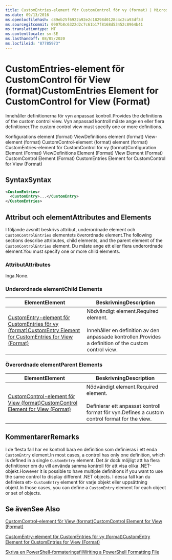 ```yaml
---
title: CustomEntries-element för CustomControl för vy (format) | Microsoft Docs
ms.date: 09/13/2016
ms.openlocfilehash: c89eb25f6922a92e2c18298d0128c4c2ca93df3d
ms.sourcegitcommit: 0907b8c6322d2c7c61b17f8168d53452c8964b41
ms.translationtype: MT
ms.contentlocale: sv-SE
ms.lasthandoff: 08/05/2020
ms.locfileid: "87785973"
---
```

# <a name="customentries-element-for-customcontrol-for-view-format"></a><span data-ttu-id="ca2a0-102">CustomEntries-element för CustomControl för View (format)</span><span class="sxs-lookup"><span data-stu-id="ca2a0-102">CustomEntries Element for CustomControl for View (Format)</span></span>

<span data-ttu-id="ca2a0-103">Innehåller definitionerna för vyn anpassad kontroll.</span><span class="sxs-lookup"><span data-stu-id="ca2a0-103">Provides the definitions of the custom control view.</span></span> <span data-ttu-id="ca2a0-104">Vyn anpassad kontroll måste ange en eller flera definitioner.</span><span class="sxs-lookup"><span data-stu-id="ca2a0-104">The custom control view must specify one or more definitions.</span></span>

<span data-ttu-id="ca2a0-105">Konfigurations element (format) ViewDefinitions element (format) View-element (format) CustomControl-element (format) element (format) CustomEntries-element för CustomControl för vy (format)</span><span class="sxs-lookup"><span data-stu-id="ca2a0-105">Configuration Element (Format) ViewDefinitions Element (Format) View Element (Format) CustomControl Element (Format) CustomEntries Element for CustomControl for View (Format)</span></span>

## <a name="syntax"></a><span data-ttu-id="ca2a0-106">Syntax</span><span class="sxs-lookup"><span data-stu-id="ca2a0-106">Syntax</span></span>

```xml
<CustomEntries>
  <CustomEntry>...</CustomEntry>
</CustomEntries>
```

## <a name="attributes-and-elements"></a><span data-ttu-id="ca2a0-107">Attribut och element</span><span class="sxs-lookup"><span data-stu-id="ca2a0-107">Attributes and Elements</span></span>

<span data-ttu-id="ca2a0-108">I följande avsnitt beskrivs attribut, underordnade element och `CustomControlEntries` elementets överordnade element.</span><span class="sxs-lookup"><span data-stu-id="ca2a0-108">The following sections describe attributes, child elements, and the parent element of the `CustomControlEntries` element.</span></span> <span data-ttu-id="ca2a0-109">Du måste ange ett eller flera underordnade element.</span><span class="sxs-lookup"><span data-stu-id="ca2a0-109">You must specify one or more child elements.</span></span>

### <a name="attributes"></a><span data-ttu-id="ca2a0-110">Attribut</span><span class="sxs-lookup"><span data-stu-id="ca2a0-110">Attributes</span></span>

<span data-ttu-id="ca2a0-111">Inga.</span><span class="sxs-lookup"><span data-stu-id="ca2a0-111">None.</span></span>

### <a name="child-elements"></a><span data-ttu-id="ca2a0-112">Underordnade element</span><span class="sxs-lookup"><span data-stu-id="ca2a0-112">Child Elements</span></span>

|<span data-ttu-id="ca2a0-113">Element</span><span class="sxs-lookup"><span data-stu-id="ca2a0-113">Element</span></span>|<span data-ttu-id="ca2a0-114">Beskrivning</span><span class="sxs-lookup"><span data-stu-id="ca2a0-114">Description</span></span>|
|-------------|-----------------|
|[<span data-ttu-id="ca2a0-115">CustomEntry-element för CustomEntries för vy (format)</span><span class="sxs-lookup"><span data-stu-id="ca2a0-115">CustomEntry Element for CustomEntries for View (Format)</span></span>](./customentry-element-for-customentries-for-customcontrol-for-view-format.md)|<span data-ttu-id="ca2a0-116">Nödvändigt element.</span><span class="sxs-lookup"><span data-stu-id="ca2a0-116">Required element.</span></span><br /><br /> <span data-ttu-id="ca2a0-117">Innehåller en definition av den anpassade kontrollen.</span><span class="sxs-lookup"><span data-stu-id="ca2a0-117">Provides a definition of the custom control view.</span></span>|

### <a name="parent-elements"></a><span data-ttu-id="ca2a0-118">Överordnade element</span><span class="sxs-lookup"><span data-stu-id="ca2a0-118">Parent Elements</span></span>

|<span data-ttu-id="ca2a0-119">Element</span><span class="sxs-lookup"><span data-stu-id="ca2a0-119">Element</span></span>|<span data-ttu-id="ca2a0-120">Beskrivning</span><span class="sxs-lookup"><span data-stu-id="ca2a0-120">Description</span></span>|
|-------------|-----------------|
|[<span data-ttu-id="ca2a0-121">CustomControl-element för View (format)</span><span class="sxs-lookup"><span data-stu-id="ca2a0-121">CustomControl Element for View (Format)</span></span>](./customcontrol-element-for-view-format.md)|<span data-ttu-id="ca2a0-122">Nödvändigt element.</span><span class="sxs-lookup"><span data-stu-id="ca2a0-122">Required element.</span></span><br /><br /> <span data-ttu-id="ca2a0-123">Definierar ett anpassat kontroll format för vyn.</span><span class="sxs-lookup"><span data-stu-id="ca2a0-123">Defines a custom control format for the view.</span></span>|

## <a name="remarks"></a><span data-ttu-id="ca2a0-124">Kommentarer</span><span class="sxs-lookup"><span data-stu-id="ca2a0-124">Remarks</span></span>

<span data-ttu-id="ca2a0-125">I de flesta fall har en kontroll bara en definition som definieras i ett enda `CustomEntry` element.</span><span class="sxs-lookup"><span data-stu-id="ca2a0-125">In most cases, a control has only one definition, which is defined in a single `CustomEntry` element.</span></span> <span data-ttu-id="ca2a0-126">Det är dock möjligt att ha flera definitioner om du vill använda samma kontroll för att visa olika .NET-objekt.</span><span class="sxs-lookup"><span data-stu-id="ca2a0-126">However it is possible to have multiple definitions if you want to use the same control to display different .NET objects.</span></span> <span data-ttu-id="ca2a0-127">I dessa fall kan du definiera ett- `CustomEntry` element för varje objekt eller uppsättning objekt.</span><span class="sxs-lookup"><span data-stu-id="ca2a0-127">In those cases, you can define a `CustomEntry` element for each object or set of objects.</span></span>

## <a name="see-also"></a><span data-ttu-id="ca2a0-128">Se även</span><span class="sxs-lookup"><span data-stu-id="ca2a0-128">See Also</span></span>

[<span data-ttu-id="ca2a0-129">CustomControl-element för View (format)</span><span class="sxs-lookup"><span data-stu-id="ca2a0-129">CustomControl Element for View (Format)</span></span>](./customcontrol-element-for-view-format.md)

[<span data-ttu-id="ca2a0-130">CustomEntry-element för CustomEntries för vy (format)</span><span class="sxs-lookup"><span data-stu-id="ca2a0-130">CustomEntry Element for CustomEntries for View (Format)</span></span>](./customentry-element-for-customentries-for-customcontrol-for-view-format.md)

[<span data-ttu-id="ca2a0-131">Skriva en PowerShell-formateringsfil</span><span class="sxs-lookup"><span data-stu-id="ca2a0-131">Writing a PowerShell Formatting File</span></span>](./writing-a-powershell-formatting-file.md)
